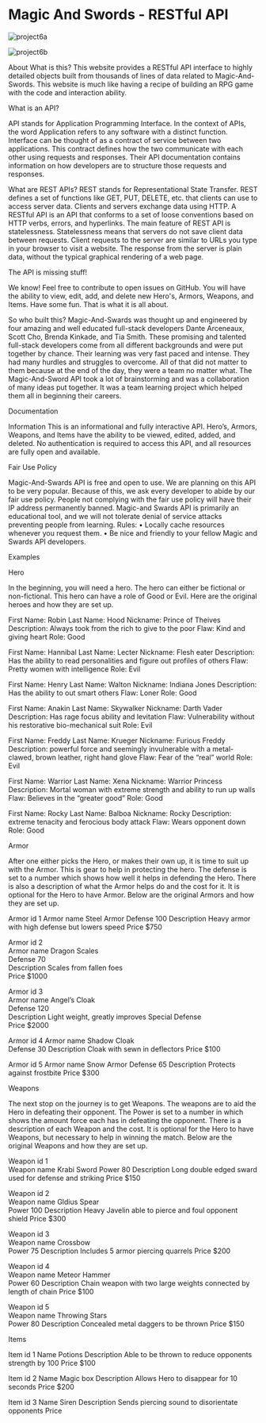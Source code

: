 # Magic And Swords - RESTful API

![project6a](https://user-images.githubusercontent.com/68181312/204915631-2b1f33ee-fcf4-412d-9462-b05bc4485b74.png)

![project6b](https://user-images.githubusercontent.com/68181312/204915641-b2483746-a395-4aa6-84e4-21b46324c3b6.png)

About
What is this?
This website provides a RESTful API interface to highly detailed objects built from thousands of lines of data related to Magic-And-Swords.  This website is much like having a recipe of building an RPG game with the code and interaction ability.  


What is an API?

API stands for Application Programming Interface. In the context of APIs, the word Application refers to any software with a distinct function. Interface can be thought of as a contract of service between two applications. This contract defines how the two communicate with each other using requests and responses. Their API documentation contains information on how developers are to structure those requests and responses. 


What are REST APIs?
REST stands for Representational State Transfer. REST defines a set of functions like GET, PUT, DELETE, etc. that clients can use to access server data. Clients and servers exchange data using HTTP.  A RESTful API is an API that conforms to a set of loose conventions based on HTTP verbs, errors, and hyperlinks. 
The main feature of REST API is statelessness. Statelessness means that servers do not save client data between requests. Client requests to the server are similar to URLs you type in your browser to visit a website. The response from the server is plain data, without the typical graphical rendering of a web page.

The API is missing stuff!

We know! Feel free to contribute to open issues on GitHub. You will have the ability to view, edit, add, and delete new Hero's, Armors, Weapons, and Items.  Have some fun.  That is what it is all about.

So who built this?
Magic-And-Swards was thought up and engineered by four amazing and well educated full-stack developers Dante Arceneaux, Scott Cho, Brenda Kinkade, and Tia Smith.  These promising and talented full-stack developers come from all different backgrounds and were put together by chance.  Their learning was very fast paced and intense.  They had many hurdles and struggles to overcome.  All of that did not matter to them because at the end of the day, they were a team no matter what.
The Magic-And-Sword API took a lot of brainstorming and was a collaboration of many ideas put together.  It was a team learning project which helped them all in beginning their careers. 

Documentation

Information
This is an informational and fully interactive API.  Hero’s, Armors, Weapons, and Items have the ability to be viewed, edited, added, and deleted.  No authentication is required to access this API, and all resources are fully open and available. 
    
Fair Use Policy

Magic-And-Swards API is free and open to use. We are planning on this API to be very popular. Because of this, we ask every developer to abide by our fair use policy. People not complying with the fair use policy will have their IP address permanently banned.
Magic-and Swards API is primarily an educational tool, and we will not tolerate denial of service attacks preventing people from learning.
Rules:
    • Locally cache resources whenever you request them.
    • Be nice and friendly to your fellow Magic and Swards API developers.



Examples

Hero

In the beginning, you will need a hero.  The hero can either be fictional or non-fictional.  This hero can have a role of Good or Evil.  Here are the original heroes and how they are set up.

First Name:		Robin
Last Name:		Hood
Nickname:		Prince of Theives
Description:		Always took from the rich to give to the poor
Flaw:			Kind and giving heart
Role:			Good

First Name:		Hannibal
Last Name:		Lecter
Nickname:		Flesh eater
Description:		Has the ability to read personalities and figure out profiles of others
Flaw:			Pretty women with intelligence 
Role:			Evil

First Name:		Henry 
Last Name:		Walton
Nickname:		Indiana Jones
Description:		Has the ability to out smart others 
Flaw:			Loner
Role:			Good

First Name:		Anakin
Last Name:		Skywalker
Nickname:		Darth Vader
Description:		Has rage focus ability and levitation
Flaw:			Vulnerability without his restorative bio-mechanical suit 
Role:			Evil

First Name:		Freddy
Last Name:		Krueger
Nickname:		Furious Freddy
Description:		powerful force and seemingly invulnerable with a metal-clawed, brown leather, right hand glove 
Flaw:			Fear of the “real” world
Role:			Evil

First Name:		Warrior
Last Name:		Xena
Nickname:		Warrior Princess
Description:		Mortal woman with extreme strength and ability to run up walls
Flaw:			Believes in the “greater good” 
Role:			Good

First Name:		Rocky
Last Name:		Balboa
Nickname:		Rocky
Description:		extreme tenacity and ferocious body attack 
Flaw:			Wears opponent down
Role:			Good



Armor

After one either picks the Hero, or makes their own up, it is time to suit up with the Armor.  This is gear to help in protecting the hero.  The defense is set to a number which shows how well it helps in defending the Hero.  There is also a description of what the Armor helps do and the cost for it.  It is optional for the Hero to have Armor.  Below are the original Armors and how they are set up.

Armor id			1
Armor name			Steel Armor
Defense			100
Description			Heavy armor with high defense but lowers speed
Price				$750

Armor id			2	
Armor name			Dragon Scales	
Defense			70		
Description			Scales from fallen foes		
Price				$1000			

Armor id			3	
Armor name			Angel’s Cloak	
Defense			120		
Description			Light weight, greatly improves Special Defense		
Price				$2000

 Armor id			4
Armor name			Shadow Cloak		
Defense			30
Description			Cloak with sewn in deflectors
Price				$100

 Armor id			5
Armor name			Snow Armor
Defense			65
Description			Protects against frostbite
Price		    		$300

Weapons

The next stop on the journey is to get Weapons.  The weapons are to aid the Hero in defeating their opponent.  The Power is set to a number in which shows the amount force each has in defeating the opponent.  There is a description of each Weapon and the cost.  It is optional for the Hero to have Weapons, but necessary to help in winning the match.   Below are the original Weapons and how they are set up. 

Weapon id			1		
Weapon name		Krabi Sword	
Power				80
Description			Long double edged sward used for defense and striking
Price		 		$150

Weapon id			2		
Weapon name		Gldius Spear	
Power				100
Description			Heavy Javelin able to pierce and foul opponent shield
Price				$300

Weapon id			3		
Weapon name		Crossbow	
Power				75
Description			Includes 5 armor piercing quarrels
Price				$200

Weapon id			4		
Weapon name		Meteor Hammer	
Power				60
Description			Chain weapon with two large weights connected by length of chain
Price				$100

Weapon id			5		
Weapon name		Throwing Stars		
Power				80
Description			Concealed metal daggers to be thrown
Price		   		$150

Items

Item id			1
Name				Potions
Description			Able to be thrown to reduce opponents strength by 100 
Price				$100

Item id			2
Name				Magic box
Description			Allows Hero to disappear for 10 seconds
Price				$200

Item id			3
Name				Siren
Description			Sends piercing sound to disorientate opponents
Price


